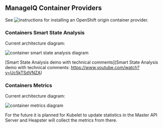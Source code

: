 ## ManageIQ Container Providers

See ![instructions](/providers/openshift) for installing an OpenShift origin container provider.

### Containers Smart State Analysis

Current architecture diagram:

![container smart state analysis diagram](/images/containers-ssa.png "container smart state analysis")

[Smart State Analysis demo with technical comments](Smart State Analysis demo with technical comments: https://www.youtube.com/watch?v=Uc5kTSdVNZA)

### Containers Metrics

Current architecture diagram:

![container metrics diagram](/images/containers-metrics.png "container metrics")

For the future it is planned for Kubelet to update statistics in the Master API Server and Heapster will collect the metrics from there.

